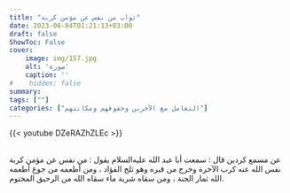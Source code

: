 ```yaml
---
title: "ثواب من نفس عن مؤمن كربة"
date: 2023-06-04T01:21:13+03:00
draft: false
ShowToc: False
cover:
    image: img/157.jpg
    alt: 'صورة'
    caption: ''
#    hidden: false
summary: 
tags: [""]
categories: ["التعامل مع الآخرين وحقوقهم ومكانتهم"]
---
```

{{< youtube DZeRAZhZLEc >}}  
 <br>

عن مسمع كردين قال : سمعت أبا عبد الله عليه‌السلام
يقول : من نفس عن مؤمن كربة نفس الله عنه كرب الآخرة وخرج من
قبره وهو ثلج الفؤاد ، ومن أطعمه من جوع أطعمه الله ثمار الجنة ، ومن
سقاه شربة ماء سقاه الله من الرحيق المختوم.

